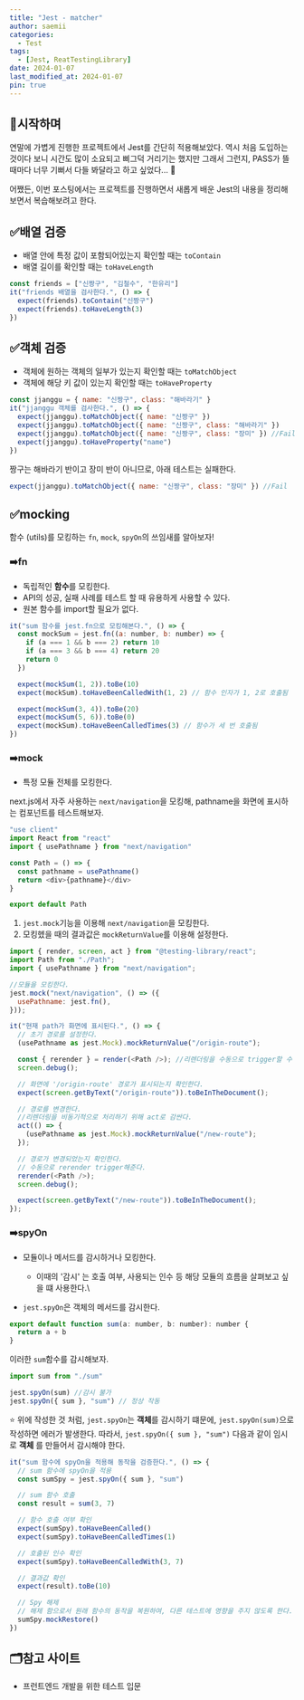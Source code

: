 ```yaml
---
title: "Jest - matcher"
author: saemii
categories:
  - Test
tags:
  - [Jest, ReatTestingLibrary]
date: 2024-01-07
last_modified_at: 2024-01-07
pin: true
---
```


## 📌시작하며

연말에 가볍게 진행한 프로젝트에서 Jest를 간단히 적용해보았다.
역시 처음 도입하는 것이다 보니 시간도 많이 소요되고 삐그덕 거리기는 했지만 그래서 그런지, PASS가 뜰 때마다 너무 기뻐서 다들 봐달라고 하고 싶었다... 🤣

어쨌든, 이번 포스팅에서는 프로젝트를 진행하면서 새롭게 배운 Jest의 내용을 정리해보면서 복습해보려고 한다.

## ✅배열 검증

- 배열 안에 특정 값이 포함되어있는지 확인할 때는 `toContain`
- 배열 길이를 확인할 때는 `toHaveLength`

```javascript
const friends = ["신짱구", "김철수", "한유리"]
it("friends 배열을 검사한다.", () => {
  expect(friends).toContain("신짱구")
  expect(friends).toHaveLength(3)
})
```

## ✅객체 검증

- 객체에 원하는 객체의 일부가 있는지 확인할 때는 `toMatchObject`
- 객체에 해당 키 값이 있는지 확인할 때는 `toHaveProperty`

```javascript
const jjanggu = { name: "신짱구", class: "해바라기" }
it("jjanggu 객체를 검사한다.", () => {
  expect(jjanggu).toMatchObject({ name: "신짱구" })
  expect(jjanggu).toMatchObject({ name: "신짱구", class: "해바라기" })
  expect(jjanggu).toMatchObject({ name: "신짱구", class: "장미" }) //Fail
  expect(jjanggu).toHaveProperty("name")
})
```

짱구는 해바라기 반이고 장미 반이 아니므로, 아래 테스트는 실패한다.

```javascript
expect(jjanggu).toMatchObject({ name: "신짱구", class: "장미" }) //Fail
```

## ✅mocking

함수 (utils)를 모킹하는 `fn`, `mock`, `spyOn`의 쓰임새를 알아보자!

### ➡️fn

- 독립적인 **함수**를 모킹한다.
- API의 성공, 실패 사례를 테스트 할 때 유용하게 사용할 수 있다.
- 원본 함수를 import할 필요가 없다.

```javascript
it("sum 함수를 jest.fn으로 모킹해본다.", () => {
  const mockSum = jest.fn((a: number, b: number) => {
    if (a === 1 && b === 2) return 10
    if (a === 3 && b === 4) return 20
    return 0
  })

  expect(mockSum(1, 2)).toBe(10)
  expect(mockSum).toHaveBeenCalledWith(1, 2) // 함수 인자가 1, 2로 호출됨

  expect(mockSum(3, 4)).toBe(20)
  expect(mockSum(5, 6)).toBe(0)
  expect(mockSum).toHaveBeenCalledTimes(3) // 함수가 세 번 호출됨
})
```

### ➡️mock

- 특정 모듈 전체를 모킹한다.

next.js에서 자주 사용하는 `next/navigation`을 모킹해, pathname을 화면에 표시하는 컴포넌트를 테스트해보자.

```javascript
"use client"
import React from "react"
import { usePathname } from "next/navigation"

const Path = () => {
  const pathname = usePathname()
  return <div>{pathname}</div>
}

export default Path
```

1. `jest.mock`기능을 이용해 `next/navigation`을 모킹한다.
2. 모킹헸을 때의 결과값은 `mockReturnValue`를 이용해 설정한다.

```javascript
import { render, screen, act } from "@testing-library/react";
import Path from "./Path";
import { usePathname } from "next/navigation";

//모듈을 모킹한다.
jest.mock("next/navigation", () => ({
  usePathname: jest.fn(),
}));

it("현재 path가 화면에 표시된다.", () => {
  // 초기 경로를 설정한다.
  (usePathname as jest.Mock).mockReturnValue("/origin-route");

  const { rerender } = render(<Path />); //리렌더링을 수동으로 trigger할 수 있게 해준다.
  screen.debug();

  // 화면에 '/origin-route' 경로가 표시되는지 확인한다.
  expect(screen.getByText("/origin-route")).toBeInTheDocument();

  // 경로를 변경한다.
  //리렌더링을 비동기적으로 처리하기 위해 act로 감싼다.
  act(() => {
    (usePathname as jest.Mock).mockReturnValue("/new-route");
  });

  // 경로가 변경되었는지 확인한다.
  // 수동으로 rerender trigger해준다.
  rerender(<Path />);
  screen.debug();

  expect(screen.getByText("/new-route")).toBeInTheDocument();
});
```

### ➡️spyOn

- 모듈이나 메서드를 감시하거나 모킹한다.

  - 이때의 '감시' 는 호출 여부, 사용되는 인수 등 해당 모듈의 흐름을 살펴보고 싶을 떄 사용한다.\

- `jest.spyOn`은 객체의 메서드를 감시한다.

```javascript
export default function sum(a: number, b: number): number {
  return a + b
}
```

이러한 `sum`함수를 감시해보자.

```javascript
import sum from "./sum"

jest.spyOn(sum) //감시 불가
jest.spyOn({ sum }, "sum") // 정상 작동
```

:star: 위에 작성한 것 처럼, `jest.spyOn`는 **객체**를 감시하기 떄문에, `jest.spyOn(sum)`으로 작성하면 에러가 발생한다.
따라서, `jest.spyOn({ sum }, "sum")` 다음과 같이 임시로 **객체** 를 만들어서 감시해야 한다.

```javascript
it("sum 함수에 spyOn을 적용해 동작을 검증한다.", () => {
  // sum 함수에 spyOn을 적용
  const sumSpy = jest.spyOn({ sum }, "sum")

  // sum 함수 호출
  const result = sum(3, 7)

  // 함수 호출 여부 확인
  expect(sumSpy).toHaveBeenCalled()
  expect(sumSpy).toHaveBeenCalledTimes(1)

  // 호출된 인수 확인
  expect(sumSpy).toHaveBeenCalledWith(3, 7)

  // 결과값 확인
  expect(result).toBe(10)

  // Spy 해제
  // 해제 함으로서 원래 함수의 동작을 복원하여, 다른 테스트에 영향을 주지 않도록 한다.
  sumSpy.mockRestore()
})
```

## 🗂️참고 사이트

- 프런트엔드 개발을 위한 테스트 입문
